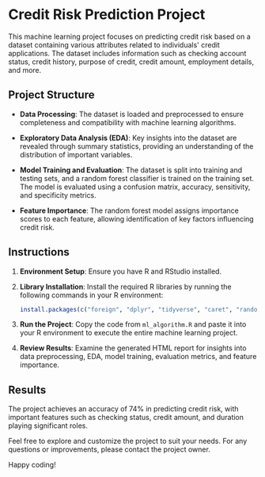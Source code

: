 # Credit Risk Prediction Project

This machine learning project focuses on predicting credit risk based on a dataset containing various attributes related to individuals' credit applications. The dataset includes information such as checking account status, credit history, purpose of credit, credit amount, employment details, and more.

## Project Structure

-   **Data Processing**: The dataset is loaded and preprocessed to ensure completeness and compatibility with machine learning algorithms.

-   **Exploratory Data Analysis (EDA)**: Key insights into the dataset are revealed through summary statistics, providing an understanding of the distribution of important variables.

-   **Model Training and Evaluation**: The dataset is split into training and testing sets, and a random forest classifier is trained on the training set. The model is evaluated using a confusion matrix, accuracy, sensitivity, and specificity metrics.

-   **Feature Importance**: The random forest model assigns importance scores to each feature, allowing identification of key factors influencing credit risk.

## Instructions

1.  **Environment Setup**: Ensure you have R and RStudio installed.

2.  **Library Installation**: Install the required R libraries by running the following commands in your R environment:

    ``` r
    install.packages(c("foreign", "dplyr", "tidyverse", "caret", "randomForest", "rmarkdown"))
    ```

3.  **Run the Project**: Copy the code from `ml_algorithm.R` and paste it into your R environment to execute the entire machine learning project.

4.  **Review Results**: Examine the generated HTML report for insights into data preprocessing, EDA, model training, evaluation metrics, and feature importance.

## Results

The project achieves an accuracy of 74% in predicting credit risk, with important features such as checking status, credit amount, and duration playing significant roles.

Feel free to explore and customize the project to suit your needs. For any questions or improvements, please contact the project owner.

Happy coding!
